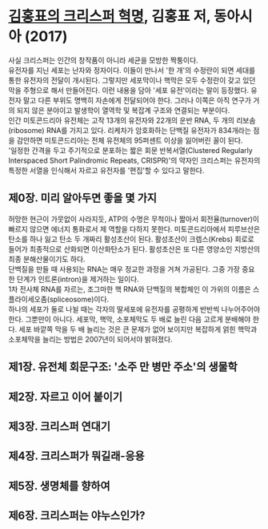 # [김홍표의 크리스퍼 혁명][homepage], 김홍표 저, 동아시아 (2017)

사실 크리스퍼는 인간의 창작품이 아니라 세균을 모방한 짝퉁이다.<br>
유전자를 지닌 세포는 난자와 정자이다. 이들이 만나서 '한 개'의 수정란이 되면
 세대를 통한 유전자의 전달이 개시된다. 그렇지만 세포막이나 핵막은 모두 수정란이
 갖고 있던 막을 주형으로 해서 만들어진다. 이런 내용을 담아 '세포 유전'이라는
 말이 등장했다. 유전자 말고 다른 부위도 명백히 자손에게 전달되어야 한다. 그러나
 이쪽은 아직 연구가 거의 되지 않은 분야이고 발생학이 열역학 및 복잡계 구조와
 연결되는 부분이다.<br>
인간 미토콘드리아 유전체는 고작 13개의 유전자와 22개의 운반 RNA, 두 개의
 리보솜(ribosome) RNA를 가지고 있다. 리케차가 암호화하는 단백질 유전자가
 834개라는 점을 감안하면 미토콘드리아는 전체 유전체의 95퍼센트 이상을 잃어버린
 꼴이 된다.<br>
'일정한 간격을 두고 주기적으로 분포하는 짧은 회문 반복서열(Clustered Regularly
 Interspaced Short Palindromic Repeats, CRISPR)'의 약자인 크리스퍼는 유전자의
 특정한 서열을 인식해서 자르고 유전자를 '편집'할 수 있다고 말한다.

[homepage]: http://blog.naver.com/dongasiabook/221141176798

## 제0장. 미리 알아두면 좋을 몇 가지

허망한 현근이 가뭇없이 사라지듯, ATP의 수명은 무척이나 짧아서 회전율(turnover)이
 빠르지 않으면 에너지 통화로서 제 역할을 다하지 못한다. 미토콘드리아에서
 피루브산은 탄소를 하나 잃고 탄소 두 개짜리 활성초산이 된다. 활성초산이
 크렙스(Krebs) 회로로 들어가 최종적으로 산화되면 이산화탄소가 된다. 활성초산은
 또 다른 영양소인 지방산의 최종 분해산물이기도 하다.<br>
단백질을 만들 때 사용되는 RNA는 매우 정교한 과정을 거쳐 가공된다. 그중 가장
 중요한 단계가 인트론(intron)을 제거하는 일이다.<br>
1차 전사체 RNA를 자르는, 조그마한 핵 RNA와 단백질의 복합체인 이 가위의 이름은
 스플라이세오좀(spliceosome)이다.<br>
하나의 세포가 둘로 나뉠 때는 각자의 딸세포에 유전자를 공평하게 반반씩
 나누어주어야 한다. 그뿐만이 아니다. 세포막, 핵막, 소포체막도 두 배로 늘린 다음
 고르게 분배해야 한다. 세포 바깥쪽 막을 두 배 늘리는 것은 큰 문제가 없어
 보이지만 복잡하게 얽힌 핵막과 소포체막을 늘리는 방법은 2007년이 되어서야
 밝혀졌다.

## 제1장. 유전체 회문구조: '소주 만 병만 주소'의 생물학

## 제2장. 자르고 이어 붙이기

## 제3장. 크리스퍼 연대기

## 제4장. 크리스퍼가 뭐길래-응용

## 제5장. 생명체를 향하여

## 제6장. 크리스퍼는 야누스인가?

